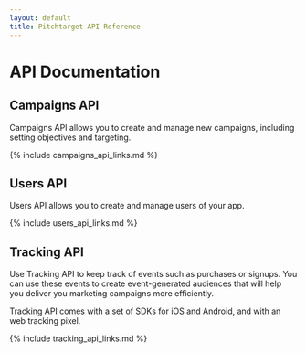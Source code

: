 ```yaml
---
layout: default
title: Pitchtarget API Reference
---
```


# API Documentation

## Campaigns API
Campaigns API allows you to create and manage new campaigns, including setting objectives and targeting.

{% include campaigns_api_links.md %}

## Users API
Users API allows you to create and manage users of your app.

{% include users_api_links.md %}

## Tracking API
Use Tracking API to keep track of events such as purchases or signups. You can use these events to create event-generated audiences that will help you deliver you marketing campaigns more efficiently.

Tracking API comes with a set of SDKs for iOS and Android, and with an web tracking pixel.

{% include tracking_api_links.md %}
